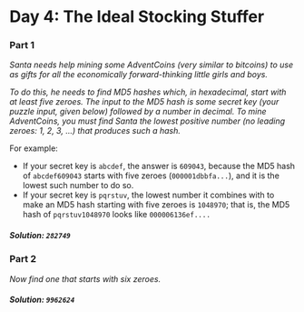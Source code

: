# Day 4: The Ideal Stocking Stuffer

### Part 1

_Santa needs help mining some AdventCoins (very similar to bitcoins) to use 
    as gifts for all the economically forward-thinking little girls and boys._

_To do this, he needs to find MD5 hashes which, in hexadecimal, start with at 
least five zeroes. The input to the MD5 hash is some secret key (your puzzle 
input, given below) followed by a number in decimal. To mine AdventCoins, you 
must find Santa the lowest positive number (no leading zeroes: 1, 2, 3, ...) 
that produces such a hash._

For example:

- If your secret key is `abcdef`, the answer is `609043`, because the MD5 hash 
    of `abcdef609043` starts with five zeroes (`000001dbbfa...`), and it is the 
    lowest such number to do so.
- If your secret key is `pqrstuv`, the lowest number it combines with to make 
    an MD5 hash starting with five zeroes is `1048970`; that is, the MD5 hash of 
    `pqrstuv1048970` looks like `000006136ef....`

##### Solution: `282749`

### Part 2

_Now find one that starts with six zeroes._

##### Solution: `9962624`